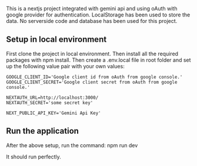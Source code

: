 This is a nextjs project integrated with gemini api and using oAuth with google provider for authentication. LocalStorage has been used to store the data. No serverside code and database has been used  for this project.


## Setup in local environment
First clone the project in local environment.
Then install all the required packages with npm install.
 Then create a .env.local file in root folder and set up the following value pair with your own values:
 
    GOOGLE_CLIENT_ID='Google client id from oAuth from google console.'
    GOOGLE_CLIENT_SECRET='Google client secret from oAuth from google console.'
    
    NEXTAUTH_URL=http://localhost:3000/
    NEXTAUTH_SECRET='some secret key'
    
    NEXT_PUBLIC_API_KEY='Gemini Api Key'

## Run the application
  After the above setup, run the command:
  npm run dev

  It should run perfectly.
